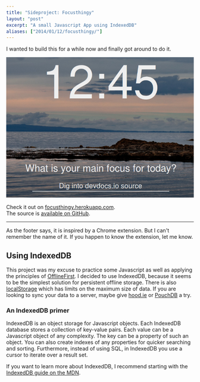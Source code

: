 ```yaml
---
title: "Sideproject: Focusthingy"
layout: "post"
excerpt: "A small Javascript App using IndexedDB"
aliases: ["2014/01/12/focusthingy/"]
---
```


I wanted to build this for a while now and finally got around to do it.

<a href="http://focusthingy.herokuapp.com">
  <img src="/assets/images/posts/2014-01-12-sideproject-focusapp/focusapp.png" class="img-thumbnail" alt="project screenshot">
</a>

Check it out on [focusthingy.herokuapp.com](http://focusthingy.herokuapp.com/).  
The source is [available on GitHub](https://github.com/phansch/focus).

---
As the footer says, it is inspired by a Chrome extension. But I can't remember the name of it. If you happen to know the extension, let me know.

## Using IndexedDB

This project was my excuse to practice some Javascript as well as applying the principles of [OfflineFirst](http://offlinefirst.org/).
I decided to use IndexedDB, because it seems to be the simplest solution for persistent offline storage. There is also [localStorage](https://developer.mozilla.org/en-US/docs/Web/Guide/API/DOM/Storage#localStorage) which has limits on the maximum size of data. If you are looking to sync your data to a server, maybe give [hood.ie](http://hood.ie) or [PouchDB](http://pouchdb.com) a try.

### An IndexedDB primer
IndexedDB is an object storage for Javascript objects. Each IndexedDB database stores a collection of key-value pairs. Each value can be a Javascript object of any complexity. The key can be a property of such an object. You can also create indexes of any properties for quicker searching and sorting. Furthermore, instead of using SQL, in IndexedDB you use a cursor to iterate over a result set.

If you want to learn more about IndexedDB, I recommend starting with the [IndexedDB guide on the MDN](https://developer.mozilla.org/en-US/docs/Web/API/IndexedDB_API/Using_IndexedDB).
